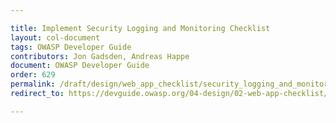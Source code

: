 ```yaml
---

title: Implement Security Logging and Monitoring Checklist
layout: col-document
tags: OWASP Developer Guide
contributors: Jon Gadsden, Andreas Happe
document: OWASP Developer Guide
order: 629
permalink: /draft/design/web_app_checklist/security_logging_and_monitoring/
redirect_to: https://devguide.owasp.org/04-design/02-web-app-checklist/09-logging-monitoring/

---
```

